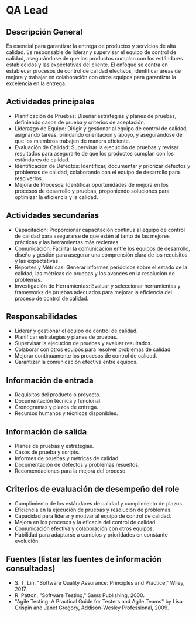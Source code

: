 # QA Lead

## Descripción General
<!-- Describir de manera muy general el rol -->
Es esencial para garantizar la entrega de productos y servicios de alta calidad. Es responsable de liderar y supervisar el equipo de control de calidad, asegurándose de que los productos cumplan con los estándares establecidos y las expectativas del cliente. El enfoque se centra en establecer procesos de control de calidad efectivos, identificar áreas de mejora y trabajar en colaboración con otros equipos para garantizar la excelencia en la entrega.

## Actividades principales
<!-- Listar las actividades principales -->
- Planificación de Pruebas: Diseñar estrategias y planes de pruebas, definiendo casos de prueba y criterios de aceptación.
- Liderazgo de Equipo: Dirigir y gestionar al equipo de control de calidad, asignando tareas, brindando orientación y apoyo, y asegurándose de que los miembros trabajen de manera eficiente.
- Evaluación de Calidad: Supervisar la ejecución de pruebas y revisar resultados para asegurarte de que los productos cumplan con los estándares de calidad.
- Identificación de Defectos: Identificar, documentar y priorizar defectos y problemas de calidad, colaborando con el equipo de desarrollo para resolverlos.
- Mejora de Procesos: Identificar oportunidades de mejora en los procesos de desarrollo y pruebas, proponiendo soluciones para optimizar la eficiencia y la calidad.

## Actividades secundarias
<!-- Listar las actividades secundarias -->
- Capacitación: Proporcionar capacitación continua al equipo de control de calidad para asegurarse de que estén al tanto de las mejores prácticas y las herramientas más recientes.
- Comunicación: Facilitar la comunicación entre los equipos de desarrollo, diseño y gestión para asegurar una comprensión clara de los requisitos y las expectativas.
- Reportes y Métricas: Generar informes periódicos sobre el estado de la calidad, las métricas de pruebas y los avances en la resolución de problemas.
- Investigación de Herramientas: Evaluar y seleccionar herramientas y frameworks de pruebas adecuados para mejorar la eficiencia del proceso de control de calidad.

## Responsabilidades
<!-- Listar las responsabilidades -->
- Liderar y gestionar el equipo de control de calidad.
- Planificar estrategias y planes de pruebas.
- Supervisar la ejecución de pruebas y evaluar resultados.
- Colaborar con otros equipos para resolver problemas de calidad.
- Mejorar continuamente los procesos de control de calidad.
- Garantizar la comunicación efectiva entre equipos.

## Información de entrada
<!-- Listar la información que recibe y por parte de quien -->
- Requisitos del producto o proyecto.
- Documentación técnica y funcional.
- Cronogramas y plazos de entrega.
- Recursos humanos y técnicos disponibles.


## Información de salida
<!-- Listar la información que genera y quienes la consumen o requieren -->
- Planes de pruebas y estrategias.
- Casos de prueba y scripts.
- Informes de pruebas y métricas de calidad.
- Documentación de defectos y problemas resueltos.
- Recomendaciones para la mejora del proceso.

## Criterios de evaluación de desempeño del role
<!-- Listar las métricas que se le suelen atribuir al rol para medir su desempeño -->
- Cumplimiento de los estándares de calidad y cumplimiento de plazos.
- Eficiencia en la ejecución de pruebas y resolución de problemas.
- Capacidad para liderar y motivar al equipo de control de calidad.
- Mejora en los procesos y la eficacia del control de calidad.
- Comunicación efectiva y colaboración con otros equipos.
- Habilidad para adaptarse a cambios y prioridades en constante evolución.

## Fuentes (listar las fuentes de información consultadas)
- S. T. Lin, "Software Quality Assurance: Principles and Practice," Wiley, 2017.
- R. Patton, "Software Testing," Sams Publishing, 2000.
- "Agile Testing: A Practical Guide for Testers and Agile Teams" by Lisa Crispin and Janet Gregory, Addison-Wesley Professional, 2009.